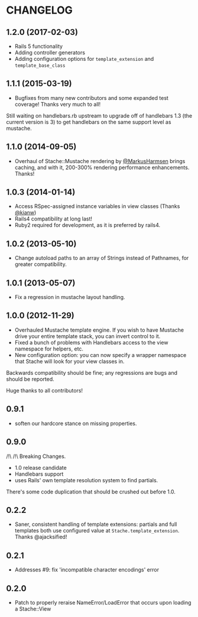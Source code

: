 # CHANGELOG

## 1.2.0 (2017-02-03)

* Rails 5 functionality
* Adding controller generators
* Adding configuration options for `template_extension` and `template_base_class`

## 1.1.1 (2015-03-19)

* Bugfixes from many new contributors and some expanded test coverage! Thanks very much to all!

Still waiting on handlebars.rb upstream to upgrade off of handlebars 1.3 (the current version is 3) to get handlebars on the same support level as mustache.

## 1.1.0 (2014-09-05)

* Overhaul of Stache::Mustache rendering by [@MarkusHarmsen](https://github.com/MarkusHarmsen) brings caching, and with it, 200-300% rendering performance enhancements. Thanks!

## 1.0.3 (2014-01-14)

* Access RSpec-assigned instance variables in view classes (Thanks [@kianw](https://github.com/kianw))
* Rails4 compatibility at long last!
* Ruby2 required for development, as it is preferred by rails4.

## 1.0.2 (2013-05-10)

* Change autoload paths to an array of Strings instead of Pathnames, for greater compatibility.

## 1.0.1 (2013-05-07)

* Fix a regression in mustache layout handling.

## 1.0.0 (2012-11-29)

* Overhauled Mustache template engine. If you wish to have Mustache drive your entire template stack, you can invert control to it.
* Fixed a bunch of problems with Handlebars access to the view namespace for helpers, etc.
* New configuration option: you can now specify a wrapper namespace that Stache will look for your view classes in.

Backwards compatibility should be fine; any regressions are bugs and should be reported.

Huge thanks to all contributors!

## 0.9.1

* soften our hardcore stance on missing properties.

## 0.9.0

/!\ /!\ Breaking Changes.

* 1.0 release candidate
* Handlebars support
* uses Rails' own template resolution system to find partials.

There's some code duplication that should be crushed out before 1.0.

## 0.2.2

* Saner, consistent handling of template extensions: partials and full templates both use configured value at `Stache.template_extension`. Thanks @ajacksified!

## 0.2.1

* Addresses #9: fix 'incompatible character encodings' error

## 0.2.0

* Patch to properly reraise NameError/LoadError that occurs upon loading a Stache::View
